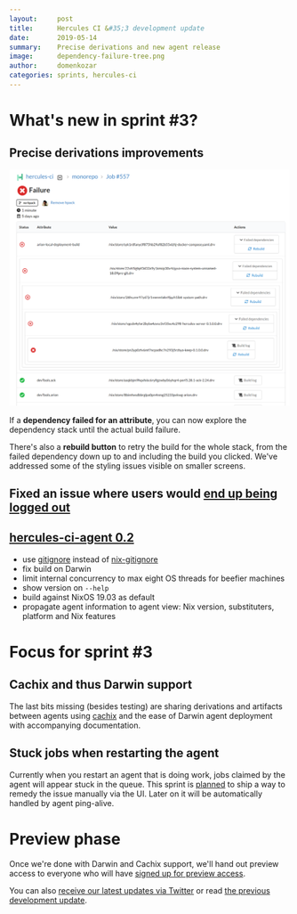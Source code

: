```yaml
---
layout:     post
title:      Hercules CI &#35;3 development update
date:       2019-05-14
summary:    Precise derivations and new agent release
image:      dependency-failure-tree.png
author:     domenkozar
categories: sprints, hercules-ci
---
```


# What's new in sprint #3?

## Precise derivations improvements

![Dependency failure tree](/images/dependency-failure-tree.png)

If a **dependency failed for an attribute**, you can now explore the
dependency stack until the actual build failure.

There's also a **rebuild button** to retry the build for the whole stack, from the failed dependency down up to and including the build you clicked.
We've addressed some of the styling issues visible on smaller screens.

## Fixed an issue where users would [end up being logged out](https://github.com/hercules-ci/support/issues/13)

## [hercules-ci-agent 0.2](https://github.com/hercules-ci/hercules-ci-agent/releases/tag/hercules-ci-agent-0.2)

- use [gitignore] instead of [nix-gitignore]
- fix build on Darwin
- limit internal concurrency to max eight OS threads for beefier machines
- show version on `--help`
- build against NixOS 19.03 as default
- propagate agent information to agent view: Nix version, substituters,
  platform and Nix features

[nix-gitignore]: https://github.com/siers/nix-gitignore
[gitignore]: https://github.com/hercules-ci/gitignore

# Focus for sprint #3

## Cachix and thus Darwin support

The last bits missing (besides testing) are sharing derivations and artifacts between agents using
[cachix](https://github.com/hercules-ci/hercules-ci-agent/pull/52) and the ease of
Darwin agent deployment with accompanying documentation.

## Stuck jobs when restarting the agent

Currently when you restart an agent that is doing work, jobs claimed by the agent
will appear stuck in the queue. This sprint is [planned](https://github.com/hercules-ci/support/issues/19)
to ship a way to remedy the issue manually via the UI. Later on it will be automatically
handled by agent ping-alive.

# Preview phase

Once we're done with Darwin and Cachix support, we'll hand out preview access
to everyone who will have [signed up for preview access](https://hercules-ci.com).

You can also [receive our latest updates via Twitter](https://twitter.com/hercules_ci) or
read [the previous development update](https://blog.hercules-ci.com/sprints,/hercules-ci/2019/04/30/sprint-2-report/).
